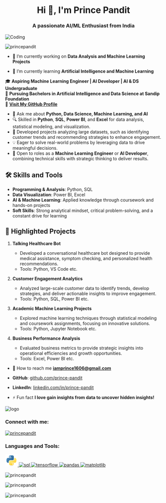 <h1 align="center">Hi 👋, I'm Prince Pandit</h1>
<h3 align="center">A passionate AI/ML Enthusiast from India</h3>

<img align="center" alt="Coding" width="400" src="https://media.giphy.com/media/zMukICnMEZmSf8zvXd/giphy.gif">

<p align="left"> <img src="https://komarev.com/ghpvc/?username=princepandit&label=Profile%20views&color=0e75b6&style=flat" alt="princepandit" /> </p>

- 🔬 I’m currently working on **Data Analysis and Machine Learning Projects**

- 🌱 I’m currently learning **Artificial Intelligence and Machine Learning**

🎓 **Aspiring Machine Learning Engineer | AI Developer | AI & DS Undergraduate**  
📍 **Pursuing Bachelors in Artificial Intelligence and Data Science at Sandip Foundation**  
🔗 **[Visit My GitHub Profile](https://github.com/prince-pandit)**  


- 💬 Ask me about **Python, Data Science, Machine Learning, and AI**
- 🔍 Skilled in **Python**, **SQL**, **Power BI**, and **Excel** for data analysis, statistical modeling, and visualization.  
- 🚀 Developed projects analyzing large datasets, such as identifying customer trends and recommending strategies to enhance engagement.  
- 💡 Eager to solve real-world problems by leveraging data to drive meaningful decisions.  
- 💼 Open to roles as a **Machine Learning Engineer** or **AI Developer**, combining technical skills with strategic thinking to deliver results.  

## 🛠️ Skills and Tools  
- **Programming & Analysis**: Python, SQL  
- **Data Visualization**: Power BI, Excel  
- **AI & Machine Learning**: Applied knowledge through coursework and hands-on projects  
- **Soft Skills**: Strong analytical mindset, critical problem-solving, and a constant drive for learning


## 🌟 Highlighted Projects
1. **Talking Healthcare Bot**  
   - Developed a conversational healthcare bot designed to provide medical assistance, symptom checking, and personalized health recommendations. 
   - Tools: Python, VS Code etc.  
   

2. **Customer Engagement Analytics**  
   - Analyzed large-scale customer data to identify trends, develop strategies, and deliver actionable insights to improve engagement.  
   - Tools: Python, SQL, Power BI etc.

3. **Academic Machine Learning Projects**  
   - Explored machine learning techniques through statistical modeling and coursework assignments, focusing on innovative solutions.
   - Tools: Python, Jupyter Notebook etc. 

4. **Business Performance Analysis**  
   - Evaluated business metrics to provide strategic insights into operational efficiencies and growth opportunities.  
   - Tools: Excel, Power BI etc.
   

- 📧 How to reach me **iamprince1606@gmail.com**
- **GitHub**: [github.com/prince-pandit](https://github.com/PrincePandit16)  
- **LinkedIn**: [linkedin.com/in/prince-pandit](https://linkedin.com/in/prince200)  

- ⚡ Fun fact **I love gain insights from data to uncover hidden insights!**

![logo](https://github.com/Ritu84/Ritu84-/blob/main/snake%20gif.gif)

<h3 align="left">Connect with me:</h3>
<p align="left">
<a href="https://linkedin.com/in/princepandit" target="blank"><img align="center" src="https://raw.githubusercontent.com/rahuldkjain/github-profile-readme-generator/master/src/images/icons/Social/linked-in-alt.svg" alt="princepandit" height="30" width="40" /></a>
</p>

<h3 align="left">Languages and Tools:</h3>
<p align="left"> 
<a href="https://www.python.org" target="_blank" rel="noreferrer"> <img src="https://raw.githubusercontent.com/devicons/devicon/master/icons/python/python-original.svg" alt="python" width="40" height="40"/> </a> 
<a href="https://www.w3schools.com/sql/" target="_blank" rel="noreferrer"> <img src="https://www.svgrepo.com/show/331760/sql-database-generic.svg" alt="sql" width="40" height="40"/> </a> 
<a href="https://www.tensorflow.org" target="_blank" rel="noreferrer"> <img src="https://www.vectorlogo.zone/logos/tensorflow/tensorflow-icon.svg" alt="tensorflow" width="40" height="40"/> </a> 
<a href="https://pandas.pydata.org/" target="_blank" rel="noreferrer"> <img src="https://upload.wikimedia.org/wikipedia/commons/e/ed/Pandas_logo.svg" alt="pandas" width="40" height="40"/> </a> 
<a href="https://matplotlib.org/" target="_blank" rel="noreferrer"> <img src="https://upload.wikimedia.org/wikipedia/commons/8/84/Matplotlib_icon.svg" alt="matplotlib" width="40" height="40"/> </a>
</p>

<p><img align="center" src="https://github-readme-stats.vercel.app/api/top-langs?username=princepandit&show_icons=true&locale=en&layout=compact" alt="princepandit" /></p>

<p><img align="center" src="https://github-readme-streak-stats.herokuapp.com/?user=princepandit&" alt="princepandit" /></p>

<p><img align="center" src="https://camo.githubusercontent.com/d348976f3419cd09cf731439742c1b889e3f3cd8e04b2e72e7a219d85b049c37/68747470733a2f2f636c6f75642d6c66697532373079302d6861636b2d636c75622d626f742e76657263656c2e6170702f30666f6f7465722e706e67" alt="princepandit" /></p>
